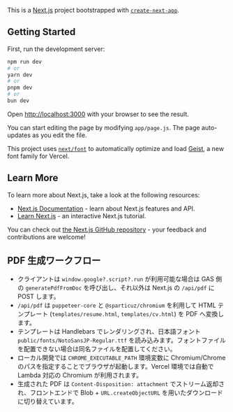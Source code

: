 This is a [Next.js](https://nextjs.org) project bootstrapped with [`create-next-app`](https://nextjs.org/docs/app/api-reference/cli/create-next-app).

## Getting Started

First, run the development server:

```bash
npm run dev
# or
yarn dev
# or
pnpm dev
# or
bun dev
```

Open [http://localhost:3000](http://localhost:3000) with your browser to see the result.

You can start editing the page by modifying `app/page.js`. The page auto-updates as you edit the file.

This project uses [`next/font`](https://nextjs.org/docs/app/building-your-application/optimizing/fonts) to automatically optimize and load [Geist](https://vercel.com/font), a new font family for Vercel.

## Learn More

To learn more about Next.js, take a look at the following resources:

- [Next.js Documentation](https://nextjs.org/docs) - learn about Next.js features and API.
- [Learn Next.js](https://nextjs.org/learn) - an interactive Next.js tutorial.

You can check out [the Next.js GitHub repository](https://github.com/vercel/next.js) - your feedback and contributions are welcome!

## PDF 生成ワークフロー

- クライアントは `window.google?.script?.run` が利用可能な場合は GAS 側の `generatePdfFromDoc` を呼び出し、それ以外は Next.js の `/api/pdf` に POST します。
- `/api/pdf` は `puppeteer-core` と `@sparticuz/chromium` を利用して HTML テンプレート (`templates/resume.html`, `templates/cv.html`) を PDF へ変換します。
- テンプレートは Handlebars でレンダリングされ、日本語フォント `public/fonts/NotoSansJP-Regular.ttf` を読み込みます。フォントファイルを配置できない場合は同名ファイルを配置してください。
- ローカル開発では `CHROME_EXECUTABLE_PATH` 環境変数に Chromium/Chrome のパスを指定することでブラウザが起動します。Vercel 環境では自動で Lambda 対応の Chromium が利用されます。
- 生成された PDF は `Content-Disposition: attachment` でストリーム返却され、フロントエンドで Blob + `URL.createObjectURL` を用いたダウンロードに切り替えています。
